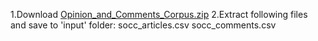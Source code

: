 1.Download <a href="https://researchdata.sfu.ca/islandora/object/islandora%3A9109/datastream/OBJ/download">Opinion_and_Comments_Corpus.zip</a>
2.Extract following files and save to 'input' folder:
	socc_articles.csv
	socc_comments.csv
